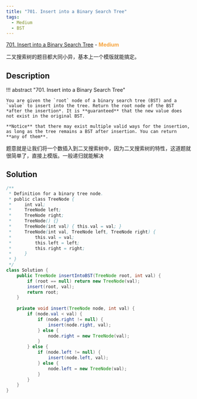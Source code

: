 ```yaml
---
title: "701. Insert into a Binary Search Tree"
tags:
  - Medium
  - BST
---
```


[701. Insert into a Binary Search Tree](https://leetcode.com/problems/insert-into-a-binary-search-tree/) - <span style="color: #f7a43e; font-weight: bold">Medium</span>

二叉搜索树的题目都大同小异，基本上一个模版就能搞定。

## Description

!!! abstract "701. Insert into a Binary Search Tree"

    You are given the `root` node of a binary search tree (BST) and a `value` to insert into the tree. Return the root node of the BST *after the insertion*. It is **guaranteed** that the new value does not exist in the original BST.

    **Notice** that there may exist multiple valid ways for the insertion, as long as the tree remains a BST after insertion. You can return **any of them**.

题意就是让我们将一个数插入到二叉搜索树中，因为二叉搜索树的特性，这道题就很简单了，直接上模版。一般递归就能解决

## Solution

```java
/**
 * Definition for a binary tree node.
 * public class TreeNode {
 *     int val;
 *     TreeNode left;
 *     TreeNode right;
 *     TreeNode() {}
 *     TreeNode(int val) { this.val = val; }
 *     TreeNode(int val, TreeNode left, TreeNode right) {
 *         this.val = val;
 *         this.left = left;
 *         this.right = right;
 *     }
 * }
 */
class Solution {
    public TreeNode insertIntoBST(TreeNode root, int val) {
        if (root == null) return new TreeNode(val);
        insert(root, val);
        return root;
    }
    
    private void insert(TreeNode node, int val) {
        if (node.val < val) {
            if (node.right != null) {
                insert(node.right, val);
            } else {
                node.right = new TreeNode(val);
            }
        } else {
            if (node.left != null) {
                insert(node.left, val);
            } else {
                node.left = new TreeNode(val);
            }
        }
    }
}
```
